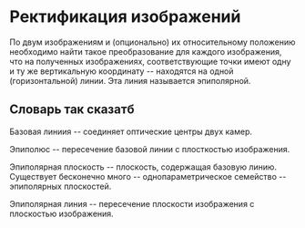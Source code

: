 # Ректификация изображений

По двум изображениям и (опционально) их относительному положению необходимо найти такое преобразование для
каждого изображения, что на полученных изображениях, соответствующие точки имеют одну и ту же вертикальную
координату -- находятся на одной (горизонтальной) линии. Эта линия называется эпиполярной.


## Словарь так сказатб

Базовая линиия -- соединяет оптические центры двух камер.


Эпиполюс -- пересечение базовой линии с плосткостью изображения.


Эпиполярная плоскость -- плоскость, содержащая базовую линию. Существует бесконечно много -- однопараметрическое
семейство -- эпиполярных плоскостей.


Эпиполярная линия -- пересечение плоскости изображения с плоскостью изображения.
